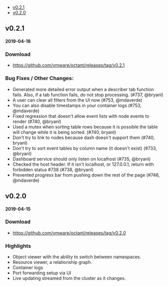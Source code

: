   - [v0.2.1](#v021)
  - [v0.2.0](#v020)

## v0.2.1
#### 2019-04-18

### Download
- https://github.com/vmware/octant/releases/tag/v0.2.1

### Bug Fixes / Other Changes:
  * Generated more detailed error output when a describer tab function fails. Also, if a tab function fails, do not stop processing. (#737, @bryanl)
  * A user can clear all filters from the UI now (#753, @mdaverde)
  * You can also disable timestamps in your container logs (#753, @mdaverde)
  * Fixed regression that doesn't allow event lists with node events to render (#740, @bryanl)
  * Used a mutex when sorting table rows because it is possible the table will change while it is being sorted. (#740, bryanl)
  * Don't try to link to nodes because dash doesn't support them (#740, bryanl)
  * Don't try to sort event tables by column name (it doesn't exist) (#733, @bryanl)
  * Dashboard service should only listen on localhost (#735, @bryanl)
  * Checked the host header. If it isn't localhost, or 127.0.0.1, return with forbidden status #738 (#738, @bryanl)
  * Prevented progress bar from pushing down the rest of the page (#746, @mdaverde)

## v0.2.0
#### 2019-04-15

### Download
- https://github.com/vmware/octant/releases/tag/v0.2.0

### Highlights
- Object viewer with the ability to switch between namespaces.
- Resource viewer, a relationship graph.
- Container logs
- Port forwarding setup via UI
- Live updating streamed from the cluster as it changes.
